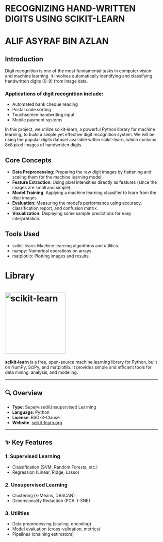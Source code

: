# RECOGNIZING HAND-WRITTEN DIGITS USING SCIKIT-LEARN
# ALIF ASYRAF BIN AZLAN

## Introduction
Digit recognition is one of the most fundamental tasks in computer vision and machine learning.
It involves automatically identifying and classifying handwritten digits (0–9) from image data.

### Applications of digit recognition include:
- Automated bank cheque reading
- Postal code sorting
- Touchscreen handwriting input
- Mobile payment systems

In this project, we utilize scikit-learn, a powerful Python library for machine learning, to build a simple yet effective digit recognition system.
We will be using the popular digits dataset available within scikit-learn, which contains 8x8 pixel images of handwritten digits.

## Core Concepts
- **Data Preprocessing**: Preparing the raw digit images by flattening and scaling them for the machine learning model.
- **Feature Extraction**: Using pixel intensities directly as features (since the images are small and simple).
- **Model Training**: Applying a machine learning classifier to learn from the digit images.
- **Evaluation**: Measuring the model’s performance using accuracy, classification report, and confusion matrix.
- **Visualization**: Displaying some sample predictions for easy interpretation.


## Tools Used
- scikit-learn: Machine learning algorithms and utilities.
- numpy: Numerical operations on arrays.
- matplotlib: Plotting images and results.



# Library

# <img src="https://scikit-learn.org/stable/_static/scikit-learn-logo-small.png" alt="scikit-learn" width="200"/>

**scikit-learn** is a free, open-source machine learning library for Python, built on NumPy, SciPy, and matplotlib. It provides simple and efficient tools for data mining, analysis, and modeling.

---

## 🔍 **Overview**
- **Type**: Supervised/Unsupervised Learning
- **Language**: Python
- **License**: BSD-3-Clause
- **Website**: [scikit-learn.org](https://scikit-learn.org)

---

## ✨ **Key Features**
### 1. **Supervised Learning**
   - Classification (SVM, Random Forests, etc.)
   - Regression (Linear, Ridge, Lasso)
### 2. **Unsupervised Learning**
   - Clustering (k-Means, DBSCAN)
   - Dimensionality Reduction (PCA, t-SNE)
### 3. **Utilities**
   - Data preprocessing (scaling, encoding)
   - Model evaluation (cross-validation, metrics)
   - Pipelines (chaining estimators)
     
